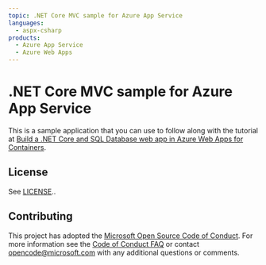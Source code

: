 ```yaml
---
topic: .NET Core MVC sample for Azure App Service
languages:
  - aspx-csharp
products:
  - Azure App Service
  - Azure Web Apps
---
```


# .NET Core MVC sample for Azure App Service

This is a sample application that you can use to follow along with the tutorial at 
[Build a .NET Core and SQL Database web app in Azure Web Apps for Containers](https://docs.microsoft.com/azure/app-service/containers/tutorial-dotnetcore-sqldb-app). 

## License

See [LICENSE](LICENSE.md)..

## Contributing

This project has adopted the [Microsoft Open Source Code of Conduct](https://opensource.microsoft.com/codeofconduct/). For more information see the [Code of Conduct FAQ](https://opensource.microsoft.com/codeofconduct/faq/) or contact [opencode@microsoft.com](mailto:opencode@microsoft.com) with any additional questions or comments.
  
